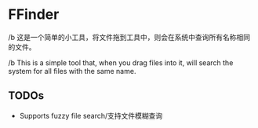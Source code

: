 # FFinder

/b 这是一个简单的小工具，将文件拖到工具中，则会在系统中查询所有名称相同的文件。


/b This is a simple tool that, when you drag files into it, will search the system for all files with the same name.


## TODOs

* Supports fuzzy file search/支持文件模糊查询
